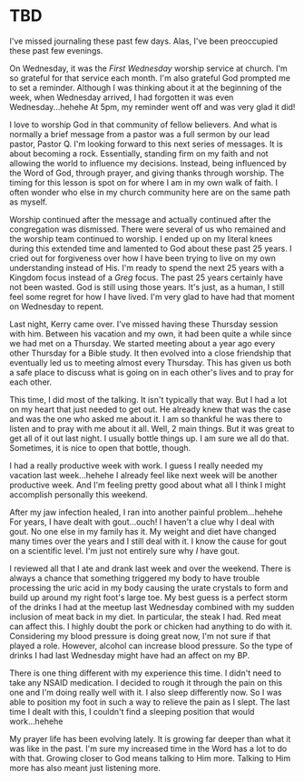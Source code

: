 # TBD

I've missed journaling these past few days. Alas, I've been preoccupied these past few evenings.

On Wednesday, it was the *First Wednesday* worship service at church. I'm so grateful for that service each month. I'm also grateful God prompted me to set a reminder. Although I was thinking about it at the beginning of the week, when Wednesday arrived, I had forgotten it was even Wednesday...hehehe At 5pm, my reminder went off and was very glad it did!

I love to worship God in that community of fellow believers. And what is normally a brief message from a pastor was a full sermon by our lead pastor, Pastor Q. I'm looking forward to this next series of messages. It is about becoming a rock. Essentially, standing firm on my faith and not allowing the world to influence my decisions. Instead, being influenced by the Word of God, through prayer, and giving thanks through worship. The timing for this lesson is spot on for where I am in my own walk of faith. I often wonder who else in my church community here are on the same path as myself.

Worship continued after the message and actually continued after the congregation was dismissed. There were several of us who remained and the worship team continued to worship. I ended up on my literal knees during this extended time and lamented to God about these past 25 years. I cried out for forgiveness over how I have been trying to live on my own understanding instead of His. I'm ready to spend the next 25 years with a Kingdom focus instead of a *Greg* focus. The past 25 years certainly have not been wasted. God is still using those years. It's just, as a human, I still feel some regret for how I have lived. I'm very glad to have had that moment on Wednesday to repent.

Last night, Kerry came over. I've missed having these Thursday session with him. Between his vacation and my own, it had been quite a while since we had met on a Thursday. We started meeting about a year ago every other Thursday for a Bible study. It then evolved into a close friendship that eventually led us to meeting almost every Thursday. This has given us both a safe place to discuss what is going on in each other's lives and to pray for each other.

This time, I did most of the talking. It isn't typically that way. But I had a lot on my heart that just needed to get out. He already knew that was the case and was the one who asked me about it. I am so thankful he was there to listen and to pray with me about it all. Well, 2 main things. But it was great to get all of it out last night. I usually bottle things up. I am sure we all do that. Sometimes, it is nice to open that bottle, though.

I had a really productive week with work. I guess I really needed my vacation last week...hehehe I already feel like next week will be another productive week. And I'm feeling pretty good about what all I think I might accomplish personally this weekend.

After my jaw infection healed, I ran into another painful problem...hehehe For years, I have dealt with gout...ouch! I haven't a clue why I deal with gout. No one else in my family has it. My weight and diet have changed many times over the years and I still deal with it. I know the cause for gout on a scientific level. I'm just not entirely sure why *I* have gout.

I reviewed all that I ate and drank last week and over the weekend. There is always a chance that something triggered my body to have trouble processing the uric acid in my body causing the urate crystals to form and build up around my right foot's large toe. My best guess is a perfect storm of the drinks I had at the meetup last Wednesday combined with my sudden inclusion of meat back in my diet. In particular, the steak I had. Red meat can affect this. I highly doubt the pork or chicken had anything to do with it. Considering my blood pressure is doing great now, I'm not sure if that played a role. However, alcohol can increase blood pressure. So the type of drinks I had last Wednesday might have had an affect on my BP.

There is one thing different with my experience this time. I didn't need to take any NSAID medication. I decided to rough it through the pain on this one and I'm doing really well with it. I also sleep differently now. So I was able to position my foot in such a way to relieve the pain as I slept. The last time I dealt with this, I couldn't find a sleeping position that would work...hehehe

My prayer life has been evolving lately. It is growing far deeper than what it was like in the past. I'm sure my increased time in the Word has a lot to do with that. Growing closer to God means talking to Him more. Talking to Him more has also meant just listening more.